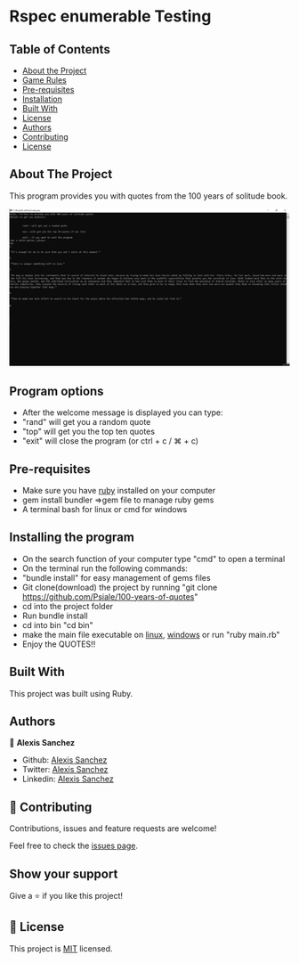 # Rspec enumerable Testing
<!-- TABLE OF CONTENTS -->
## Table of Contents

* [About the Project](#about-the-project)
* [Game Rules](#Program-Options)
* [Pre-requisites](#Pre-requisites)
* [Installation](#Installing-the-program)
* [Built With](#built-with)
* [License](#license)
* [Authors](#Authors)
* [Contributing](#Contributing)
* [License](#License)



<!-- ABOUT THE PROJECT -->
## About The Project

This program provides you with quotes from the 100 years of solitude book.

![screenshot](./assets/project.jpeg)
 
## Program options
 - After the welcome message is displayed you can type: 
 - "rand" will get you a random quote
 - "top" will get you the top ten quotes 
 - "exit" will close the program (or ctrl + c / ⌘ + c)

## Pre-requisites
- Make sure you have [ruby](https://rubyinstaller.org) installed 
on your computer
- gem install bundler =>gem file to manage ruby gems
- A terminal bash for linux or cmd for windows

 ## Installing the program
- On the search function of your computer type "cmd" to open a terminal
- On the terminal run the following commands: 
-   "bundle install" for easy management of gems files
- Git clone(download) the project by running "git clone https://github.com/Psiale/100-years-of-quotes"
- cd into the project folder
- Run bundle install
- cd into bin "cd bin"
- make the main file executable on [linux](https://commandercoriander.net/blog/2013/02/16/making-a-ruby-script-executable/), [windows](https://stackoverflow.com/questions/1422380/how-to-i-launch-a-ruby-script-from-the-command-line-by-just-its-name)  or run "ruby main.rb"
- Enjoy the QUOTES!!


## Built With
This project was built using Ruby. 


## Authors

👤 **Alexis Sanchez**

- Github: [Alexis Sanchez](https://github.com/Psiale)
- Twitter: [Alexis Sanchez](https://twitter.com/TFH_)
- Linkedin: [Alexis Sanchez](https://www.linkedin.com/in/alexis-gabriel-sánchez-cárcamo-264ba7194/)

## 🤝 Contributing

Contributions, issues and feature requests are welcome!

Feel free to check the [issues page](https://github.com/Psiale/100-years-of-quotes/issues).

## Show your support

Give a ⭐️ if you like this project!

## 📝 License

This project is [MIT](lic.url) licensed.
